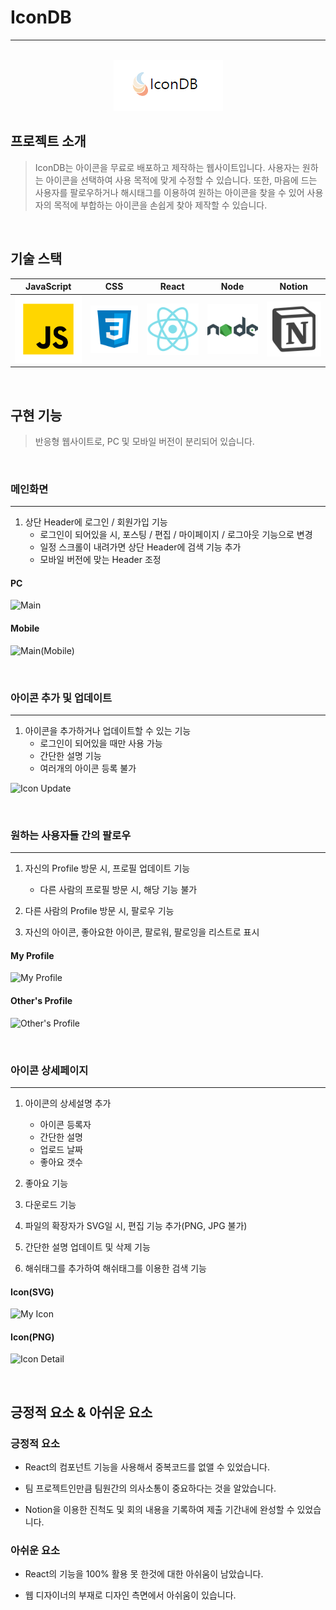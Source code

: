# IconDB
----------
<p align="center">
  <br>
  <img src="/client/public/github_logo.png">
  <br>
</p>


## 프로젝트 소개

> IconDB는 아이콘을 무료로 배포하고 제작하는 웹사이트입니다. 사용자는 원하는 아이콘을 선택하여 사용 목적에 맞게 수정할 수 있습니다. 또한, 마음에 드는 사용자를 팔로우하거나 해시태그를 이용하여 원하는 아이콘을 찾을 수 있어 사용자의 목적에 부합하는 아이콘을 손쉽게 찾아 제작할 수 있습니다.

<br>

## 기술 스택

| JavaScript | CSS |  React   |  Node   | Notion |
| :--------: | :----: | :------: | :-----: | :-------: |
|   ![js]    |   ![css]    | ![react] | ![node] | ![Notion] |

<br>

## 구현 기능
> 반응형 웹사이트로, PC 및 모바일 버전이 분리되어 있습니다.

<br>

### 메인화면
---------
1. 상단 Header에 로그인 / 회원가입 기능 
    + 로그인이 되어있을 시, 포스팅 / 편집 / 마이페이지 / 로그아웃 기능으로 변경
    + 일정 스크롤이 내려가면 상단 Header에 검색 기능 추가
    + 모바일 버전에 맞는 Header 조정

#### PC
![Main](https://user-images.githubusercontent.com/89950902/227500136-5bbcd2de-8ac3-4115-8051-a3059cba8957.PNG)
#### Mobile
![Main(Mobile)](https://user-images.githubusercontent.com/89950902/227500164-908740ce-bd62-41e6-9cd1-276e1125e4ae.PNG)

<br>

### 아이콘 추가 및 업데이트
----------
1. 아이콘을 추가하거나 업데이트할 수 있는 기능
    + 로그인이 되어있을 때만 사용 가능
    + 간단한 설명 기능
    + 여러개의 아이콘 등록 불가

![Icon Update](https://user-images.githubusercontent.com/89950902/227500881-ce9ff7f7-48fd-4893-b7bc-90fe5f58a276.PNG)

<br>

### 원하는 사용자들 간의 팔로우
----------
1. 자신의 Profile 방문 시, 프로필 업데이트 기능
    + 다른 사람의 프로필 방문 시, 해당 기능 불가

2. 다른 사람의 Profile 방문 시, 팔로우 기능

3. 자신의 아이콘, 좋아요한 아이콘, 팔로워, 팔로잉을 리스트로 표시

#### My Profile
![My Profile](https://user-images.githubusercontent.com/89950902/227500804-d4dacb51-d9b1-4f2a-8ccc-647ae7f2ef09.PNG)
#### Other's Profile
![Other's Profile](https://user-images.githubusercontent.com/89950902/227500830-4d8c6806-6a54-4712-b164-30c9e27be666.PNG)

<br>

### 아이콘 상세페이지
--------
1.  아이콘의 상세설명 추가
    + 아이콘 등록자
    + 간단한 설명
    + 업로드 날짜
    + 좋아요 갯수

2.  좋아요 기능 
3.  다운로드 기능
4.  파일의 확장자가 SVG일 시, 편집 기능 추가(PNG, JPG 불가)
5.  간단한 설명 업데이트 및 삭제 기능
6.  해쉬태그를 추가하여 해쉬태그를 이용한 검색 기능

#### Icon(SVG)
![My Icon](https://user-images.githubusercontent.com/89950902/227500848-592d4ea2-a328-40bf-9f6a-fd292ae871e1.PNG)
#### Icon(PNG)
![Icon Detail](https://user-images.githubusercontent.com/89950902/227500862-fdb4928c-199d-40dd-a319-4e3f261b4582.PNG)

<br>

## 긍정적 요소 & 아쉬운 요소

<p align="justify">

### 긍정적 요소
+ React의 컴포넌트 기능을 사용해서 중복코드를 없앨 수 있었습니다.
  
+ 팀 프로젝트인만큼 팀원간의 의사소통이 중요하다는 것을 알았습니다.
  
+ Notion을 이용한 진척도 및 회의 내용을 기록하여 제출 기간내에 완성할 수 있었습니다.

### 아쉬운 요소
+ React의 기능을 100% 활용 못 한것에 대한 아쉬움이 남았습니다.
  
+ 웹 디자이너의 부재로 디자인 측면에서 아쉬움이 있습니다.
</p>

<br>


<!-- Stack Icon Refernces -->

[js]: /client/public/javascript.svg
[css]: /client/public/css.svg
[react]: /client/public/react.svg
[node]: /client/public/nodedotjs.svg
[Notion]: /client/public/notion.svg
